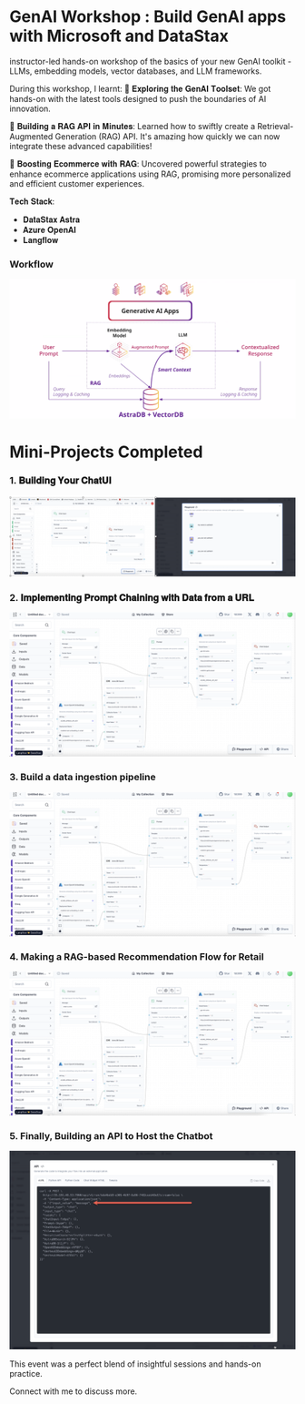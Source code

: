 # GenAI Workshop : Build GenAI apps with Microsoft and DataStax
instructor-led hands-on workshop of the basics of your new GenAI toolkit - LLMs, embedding models, vector databases, and LLM frameworks. 


During this workshop, I learnt:
🔹 𝐄𝐱𝐩𝐥𝐨𝐫𝐢𝐧𝐠 𝐭𝐡𝐞 𝐆𝐞𝐧𝐀𝐈 𝐓𝐨𝐨𝐥𝐬𝐞𝐭: We got hands-on with the latest tools designed to push the boundaries of AI innovation.

🔹 𝐁𝐮𝐢𝐥𝐝𝐢𝐧𝐠 𝐚 𝐑𝐀𝐆 𝐀𝐏𝐈 𝐢𝐧 𝐌𝐢𝐧𝐮𝐭𝐞𝐬: Learned how to swiftly create a Retrieval-Augmented Generation (RAG) API. It's amazing how quickly we can now integrate these advanced capabilities!

🔹 𝐁𝐨𝐨𝐬𝐭𝐢𝐧𝐠 𝐄𝐜𝐨𝐦𝐦𝐞𝐫𝐜𝐞 𝐰𝐢𝐭𝐡 𝐑𝐀𝐆: Uncovered powerful strategies to enhance ecommerce applications using RAG, promising more personalized and efficient customer experiences.





𝐓𝐞𝐜𝐡 𝐒𝐭𝐚𝐜𝐤:
- 𝐃𝐚𝐭𝐚𝐒𝐭𝐚𝐱 𝐀𝐬𝐭𝐫𝐚
- 𝐀𝐳𝐮𝐫𝐞 𝐎𝐩𝐞𝐧𝐀𝐈
- 𝐋𝐚𝐧𝐠𝐟𝐥𝐨𝐰 
### Workflow
![Workflow](images/workflow.png)

# Mini-Projects Completed
### 1. 𝐁𝐮𝐢𝐥𝐝𝐢𝐧𝐠 𝐘𝐨𝐮𝐫 𝐂𝐡𝐚𝐭𝐔𝐈
![𝐁𝐮𝐢𝐥𝐝𝐢𝐧𝐠 𝐘𝐨𝐮𝐫 𝐂𝐡𝐚𝐭𝐔𝐈](images/chatui.png)

### 2. 𝐈𝐦𝐩𝐥𝐞𝐦𝐞𝐧𝐭𝐢𝐧𝐠 𝐏𝐫𝐨𝐦𝐩𝐭 𝐂𝐡𝐚𝐢𝐧𝐢𝐧𝐠 𝐰𝐢𝐭𝐡 𝐃𝐚𝐭𝐚 𝐟𝐫𝐨𝐦 𝐚 𝐔𝐑𝐋
![ChatURL](images/RAGforretail.png)

### 3. Build a data ingestion pipeline
![API](images/langchain.png)

### 4. Making a RAG-based Recommendation Flow for Retail
![API](images/RAGforretail.png)

### 5. Finally, Building an API to Host the Chatbot

![API](images/API.png)


This event was a perfect blend of insightful sessions and hands-on practice.

Connect with me to discuss more. 

